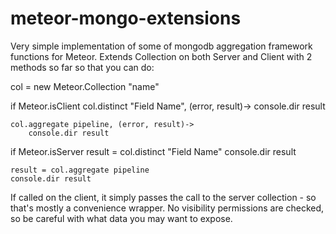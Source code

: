 meteor-mongo-extensions
=======================

Very simple implementation of some of mongodb aggregation framework functions for Meteor. Extends Collection on
both Server and Client with 2 methods so far so that you can do:

col = new Meteor.Collection "name"

if Meteor.isClient
    col.distinct "Field Name", (error, result)->
        console.dir result

    col.aggregate pipeline, (error, result)->
        console.dir result


if Meteor.isServer
    result = col.distinct "Field Name"
    console.dir result

    result = col.aggregate pipeline
    console.dir result


If called on the client, it simply passes the call to the server collection - so that's mostly a convenience wrapper.
No visibility permissions are checked, so be careful with what data you may want to expose.
